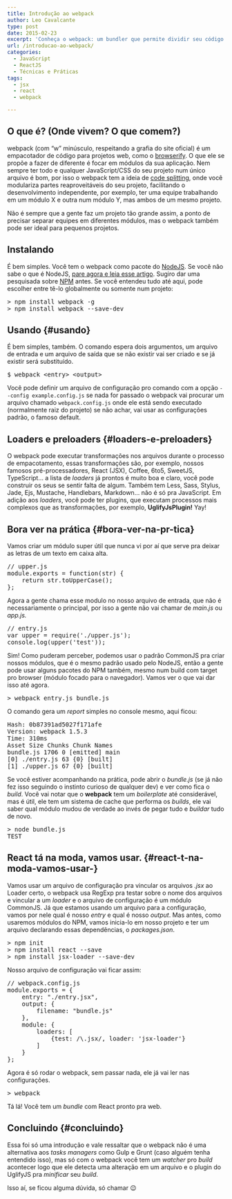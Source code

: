 ```yaml
---
title: Introdução ao webpack
author: Leo Cavalcante
type: post
date: 2015-02-23
excerpt: 'Conheça o webpack: um bundler que permite dividir seu código em múltiplos módulos para serem lidos sob demanda.'
url: /introducao-ao-webpack/
categories:
  - JavaScript
  - ReactJS
  - Técnicas e Práticas
tags:
  - jsx
  - react
  - webpack

---
```

## O que é? (Onde vivem? O que comem?)

webpack (com &#8220;w&#8221; minúsculo, respeitando a grafia do site oficial) é um empacotador de código para projetos web, como o [browserify][1]. O que ele se propõe a fazer de diferente é focar em módulos da sua aplicação. Nem sempre ter todo e qualquer JavaScript/CSS do seu projeto num único arquivo é bom, por isso o webpack tem a ideia de [code splitting][2], onde você modulariza partes reaproveitáveis do seu projeto, facilitando o desenvolvimento independente, por exemplo, ter uma equipe trabalhando em um módulo X e outra num módulo Y, mas ambos de um mesmo projeto.

Não é sempre que a gente faz um projeto tão grande assim, a ponto de precisar separar equipes em diferentes módulos, mas o webpack também pode ser ideal para pequenos projetos.

## Instalando

É bem simples. Você tem o webpack como pacote do [NodeJS][3]. Se você não sabe o que é NodeJS, [pare agora e leia esse artigo][4]. Sugiro dar uma pesquisada sobre [NPM][5] antes. Se você entendeu tudo até aqui, pode escolher entre tê-lo globalmente ou somente num projeto:

<pre class="lang-bash">&gt; npm install webpack -g
&gt; npm install webpack --save-dev
</pre>

## Usando {#usando}

É bem simples, também. O comando espera dois argumentos, um arquivo de entrada e um arquivo de saída que se não existir vai ser criado e se já existir será substituído.

<pre class="lang-bash">$ webpack <span class="hljs-tag">&lt;<span class="hljs-title">entry</span>&gt;</span> <span class="hljs-tag">&lt;<span class="hljs-title">output</span>&gt;</span></pre>

Você pode definir um arquivo de configuração pro comando com a opção `--config example.config.js` se nada for passado o webpack vai procurar um arquivo chamado `webpack.config.js` onde ele está sendo executado (normalmente raiz do projeto) se não achar, vai usar as configurações padrão, o famoso default.

## Loaders e preloaders {#loaders-e-preloaders}

O webpack pode executar transformações nos arquivos durante o processo de empacotamento, essas transformações são, por exemplo, nossos famosos pré-processadores, React (JSX), Coffee, 6to5, SweetJS, TypeScript&#8230; a lista de _loaders_ já prontos é muito boa e claro, você pode construir os seus se sentir falta de algum. Também tem Less, Sass, Stylus, Jade, Ejs, Mustache, Handlebars, Markdown&#8230; não é só pra JavaScript. Em adição aos _loaders_, você pode ter plugins, que executam processos mais complexos que as transformações, por exemplo, **UglifyJsPlugin!** Yay!

## Bora ver na prática {#bora-ver-na-pr-tica}

Vamos criar um módulo super útil que nunca vi por aí que serve pra deixar as letras de um texto em caixa alta.

<pre class="lang-javascript">// upper.js
module.exports = function(str) {
	return str.toUpperCase();
};
</pre>

Agora a gente chama esse modulo no nosso arquivo de entrada, que não é necessariamente o principal, por isso a gente não vai chamar de _main.js_ ou _app.js._

<pre class="lang-javascript">// entry.js
var upper = require('./upper.js');
console.log(upper('test'));
</pre>

Sim! Como puderam perceber, podemos usar o padrão CommonJS pra criar nossos módulos, que é o mesmo padrão usado pelo NodeJS, então a gente pode usar alguns pacotes do NPM também, mesmo num build com target pro browser (módulo focado para o navegador). Vamos ver o que vai dar isso até agora.

<pre class="lang-bash">&gt; webpack entry.js bundle.js</pre>

O comando gera um _report_ simples no console mesmo, aqui ficou:

<pre class="lang-bash">Hash: 0b87391ad5027f171afe
Version: webpack 1.5.3
Time: 310ms
Asset Size Chunks Chunk Names
bundle.js 1706 0 [emitted] main
[0] ./entry.js 63 {0} [built]
[1] ./upper.js 67 {0} [built]
</pre>

Se você estiver acompanhando na prática, pode abrir o _bundle.js_ (se já não fez isso seguindo o instinto curioso de qualquer dev) e ver como fica o _build_. Você vai notar que o **webpack** tem um _boilerplate_ até considerável, mas é útil, ele tem um sistema de cache que performa os _builds_, ele vai saber qual módulo mudou de verdade ao invés de pegar tudo e _buildar_ tudo de novo.

<pre class="lang-bash">&gt; node bundle.js
TEST
</pre>

## React tá na moda, vamos usar. {#react-t-na-moda-vamos-usar-}

Vamos usar um arquivo de configuração pra vincular os arquivos _.jsx_ ao Loader certo, o webpack usa RegExp pra testar sobre o nome dos arquivos e vincular a um _loader_ e o arquivo de configuração é um módulo CommonJS. Já que estamos usando um arquivo para a configuração, vamos por nele qual é nosso _entry_ e qual é nosso _output_. Mas antes, como usaremos módulos do NPM, vamos inicia-lo em nosso projeto e ter um arquivo declarando essas dependências, o _packages.json_.

<pre class="lang-bash">&gt; npm init
&gt; npm install react --save
&gt; npm install jsx-loader --save-dev
</pre>

Nosso arquivo de configuração vai ficar assim:

<pre>// webpack.config.js
module.exports = {
	entry: "./entry.jsx",
	output: {
		filename: "bundle.js"
	},
	module: {
		loaders: [
			{test: /\.jsx/, loader: 'jsx-loader'}
		]
	}
};
</pre>

Agora é só rodar o webpack, sem passar nada, ele já vai ler nas configurações.

<pre>&gt; webpack</pre>

Tá lá! Você tem um _bundle_ com React pronto pra web.

## Concluindo {#concluindo}

Essa foi só uma introdução e vale ressaltar que o webpack não é uma alternativa aos _tasks managers_ como Gulp e Grunt (caso alguém tenha entendido isso), mas só com o webpack você tem um _watcher_ pro _build_ acontecer logo que ele detecta uma alteração em um arquivo e o plugin do UglifyJS pra _minificar_ seu _build_.

Isso aí, se ficou alguma dúvida, só chamar 😉

 [1]: http://browserify.org/
 [2]: http://webpack.github.io/docs/code-splitting.html
 [3]: http://nodejs.org/
 [4]: http://tableless.com.br/o-que-nodejs-primeiros-passos-com-node-js/
 [5]: https://www.npmjs.com/